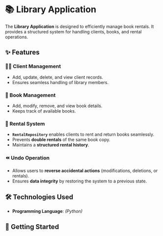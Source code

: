# 📚 Library Application  

The **Library Application** is designed to efficiently manage book rentals. It provides a structured system for handling clients, books, and rental operations.  

## ✨ Features  

### 🧑‍💼 Client Management  
- Add, update, delete, and view client records.  
- Ensures seamless handling of library members.  

### 📖 Book Management  
- Add, modify, remove, and view book details.  
- Keeps track of available books.  

### 🔄 Rental System  
- **`RentalRepository`** enables clients to rent and return books seamlessly.  
- Prevents **double rentals** of the same book copy.  
- Maintains a **structured rental history**.  

### ⏪ Undo Operation  
- Allows users to **reverse accidental actions** (modifications, deletions, or rentals).  
- Ensures **data integrity** by restoring the system to a previous state.  

## 🛠 Technologies Used  
- **Programming Language**: *(Python)*  

## 🚀 Getting Started  
